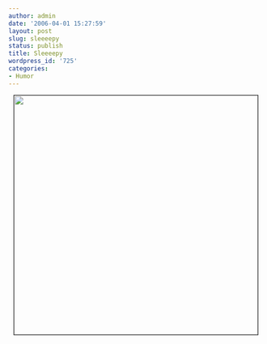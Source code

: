 ```yaml
---
author: admin
date: '2006-04-01 15:27:59'
layout: post
slug: sleeeepy
status: publish
title: Sleeeepy
wordpress_id: '725'
categories:
- Humor
---
```

<p align="center"><img width="482" height="473" border="1" src="http://www.arcanology.com/images/rotsnakemini3ts.jpg" /></p>
